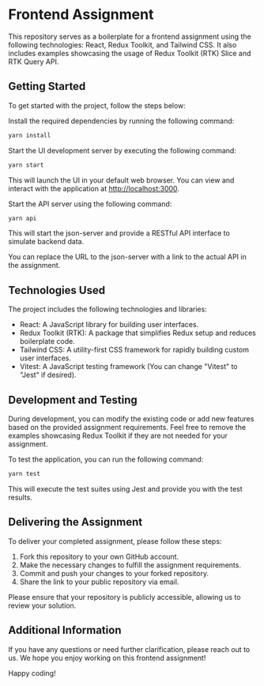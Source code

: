 # Frontend Assignment

This repository serves as a boilerplate for a frontend assignment using the following technologies: React, Redux Toolkit, and Tailwind CSS. It also includes examples showcasing the usage of Redux Toolkit (RTK) Slice and RTK Query API.

## Getting Started

To get started with the project, follow the steps below:

Install the required dependencies by running the following command:

```bash
yarn install
```

Start the UI development server by executing the following command:

```bash
yarn start
```

This will launch the UI in your default web browser. You can view and interact with the application at [http://localhost:3000](http://localhost:3000).

Start the API server using the following command:

```bash
yarn api
```

This will start the json-server and provide a RESTful API interface to simulate backend data.

You can replace the URL to the json-server with a link to the actual API in the assignment.

## Technologies Used

The project includes the following technologies and libraries:

- React: A JavaScript library for building user interfaces.
- Redux Toolkit (RTK): A package that simplifies Redux setup and reduces boilerplate code.
- Tailwind CSS: A utility-first CSS framework for rapidly building custom user interfaces.
- Vitest: A JavaScript testing framework (You can change "Vitest" to "Jest" if desired).

## Development and Testing

During development, you can modify the existing code or add new features based on the provided assignment requirements. Feel free to remove the examples showcasing Redux Toolkit if they are not needed for your assignment.

To test the application, you can run the following command:

```bash
yarn test
```

This will execute the test suites using Jest and provide you with the test results.

## Delivering the Assignment

To deliver your completed assignment, please follow these steps:

1. Fork this repository to your own GitHub account.
2. Make the necessary changes to fulfill the assignment requirements.
3. Commit and push your changes to your forked repository.
4. Share the link to your public repository via email.

Please ensure that your repository is publicly accessible, allowing us to review your solution.

## Additional Information

If you have any questions or need further clarification, please reach out to us. We hope you enjoy working on this frontend assignment!

Happy coding!

